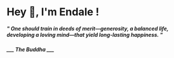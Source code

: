 <h1 title="head"> Hey 👋, I'm Endale !</h1>

**<h5><i>" One should train in deeds of merit—generosity, a balanced life, developing a loving mind—that yield long-lasting happiness. "</i></h5>**

*<b>___ The Buddha ___</b>*
